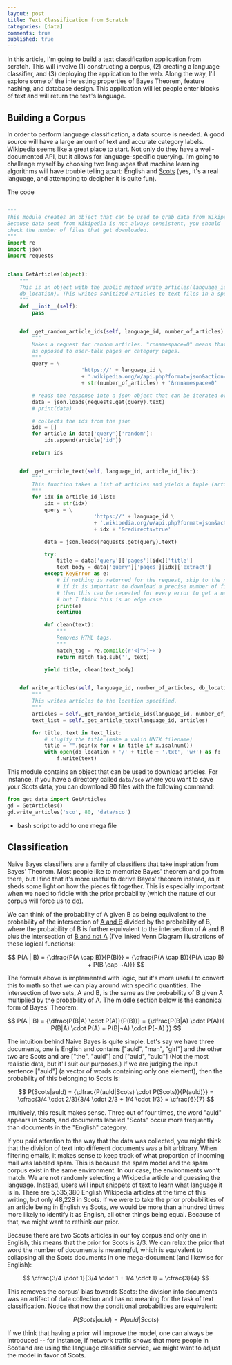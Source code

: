 ```yaml
---
layout: post
title: Text Classification from Scratch
categories: [data]
comments: true
published: true
---
```

<script src="https://cdnjs.cloudflare.com/ajax/libs/mathjax/2.7.0/MathJax.js?config=TeX-AMS-MML_HTMLorMML" type="text/javascript"></script>


In this article, I'm going to build a text classification application from scratch. This will involve (1) constructing a corpus, (2) creating a language classifier, and (3) deploying the application to the web. Along the way, I'll explore some of the interesting properties of Bayes Theorem, feature hashing, and database design. This application will let people enter blocks of text and will return the text's language.

## Building a Corpus
In order to perform language classification, a data source is needed. A good source will have a large amount of text and accurate category labels. Wikipedia seems like a great place to start. Not only do they have a well-documented API, but it allows for language-specific querying. I'm going to challenge myself by choosing two languages that machine learning algorithms will have trouble telling apart: English and [Scots](https://sco.wikipedia.org/wiki/Yird) (yes, it's a real language, and attempting to decipher it is quite fun).

The code 

~~~python

"""
This module creates an object that can be used to grab data from Wikipedia.
Because data sent from Wikipedia is not always consistent, you should
check the number of files that get downloaded.
"""
import re
import json
import requests


class GetArticles(object):
    """
    This is an object with the public method write_articles(language_id, number_of_articles,
    db_location). This writes sanitized articles to text files in a specified location.
    """
    def __init__(self):
        pass


    def _get_random_article_ids(self, language_id, number_of_articles):
        """
        Makes a request for random articles. "rnnamespace=0" means that only articles are chosen,
        as opposed to user-talk pages or category pages.
        """
        query = \
                        'https://' + language_id \
                        + '.wikipedia.org/w/api.php?format=json&action=query&list=random&rnlimit=' \
                        + str(number_of_articles) + '&rnnamespace=0'

        # reads the response into a json object that can be iterated over
        data = json.loads(requests.get(query).text)
        # print(data)

        # collects the ids from the json
        ids = []
        for article in data['query']['random']:
            ids.append(article['id'])

        return ids


    def _get_article_text(self, language_id, article_id_list):
        """
        This function takes a list of articles and yields a tuple (article_title, article_text).
        """
        for idx in article_id_list:
            idx = str(idx)
            query = \
                            'https://' + language_id \
                            + '.wikipedia.org/w/api.php?format=json&action=query&prop=extracts&pageids=' \
                            + idx + '&redirects=true'

            data = json.loads(requests.get(query).text)

            try:
                title = data['query']['pages'][idx]['title']
                text_body = data['query']['pages'][idx]['extract']
            except KeyError as e:
                # if nothing is returned for the request, skip to the next item
                # if it is important to download a precise number of files
                # then this can be repeated for every error to get a new file
                # but I think this is an edge case
                print(e)
                continue

            def clean(text):
                """
                Removes HTML tags.
                """
                match_tag = re.compile(r'<[^>]+>')
                return match_tag.sub('', text)

            yield title, clean(text_body)


    def write_articles(self, language_id, number_of_articles, db_location):
        """
        This writes articles to the location specified.
        """
        articles = self._get_random_article_ids(language_id, number_of_articles)
        text_list = self._get_article_text(language_id, articles)

        for title, text in text_list:
            # slugify the title (make a valid UNIX filename)
            title = "".join(x for x in title if x.isalnum())
            with open(db_location + '/' + title + '.txt', 'w+') as f:
                f.write(text)

~~~

This module contains an object that can be used to download articles. For instance, if you have a directory called `data/sco` where you want to save your Scots data, you can download 80 files with the following command:

~~~python
from get_data import GetArticles
gd = GetArticles()
gd.write_articles('sco', 80, 'data/sco')
~~~




* bash script to add to one mega file



## Classification
Naive Bayes classifiers are a family of classifiers that take inspiration from Bayes' Theorem. Most people like to memorize Bayes' theorem and go from there, but I find that it's more useful to derive Bayes' theorem instead, as it sheds some light on how the pieces fit together. This is especially important when we need to fiddle with the prior probability (which the nature of our corpus will force us to do).

We can think of the probability of A given B as being equivalent to the probability of the intersection of [A and B](https://en.wikipedia.org/wiki/Logical_conjunction#/media/File:Venn0001.svg) divided by the probability of B, where the probability of B is further equivalent to the intersection of A and B plus the intersection of [B and not A](https://en.wikipedia.org/wiki/Boolean_algebra#/media/File:Vennandornot.svg) (I've linked Venn Diagram illustrations of these logical functions):

$$ P(A | B) = {\dfrac{P(A \cap B)}{P(B)}} = {\dfrac{P(A \cap B)}{P(A \cap B) + P(B \cap ¬A)}} $$

The formula above is implemented with logic, but it's more useful to convert this to math so that we can play around with specific quantities. The intersection of two sets, A and B, is the same as the probability of B given A multiplied by the probability of A. The middle section below is the canonical form of Bayes' Theorem:

$$
P(A | B) = {\dfrac{P(B|A) \cdot P(A)}{P(B)}} = {\dfrac{P(B|A) \cdot P(A)}{ P(B|A) \cdot P(A) + P(B|¬A) \cdot P(¬A)  }}
$$

The intuition behind Naive Bayes is quite simple. Let's say we have three documents, one is English and contains \["auld", "man", "girl"\] and the other two are Scots and are \["the", "auld"\] and \["auld", "auld"\] (Not the most realistic data, but it'll suit our purposes.) If we are judging the input sentence \["auld"\] (a vector of words containing only one element), then the probability of this belonging to Scots is:

$$
P(Scots|auld) = {\dfrac{P(auld|Scots) \cdot P(Scots)}{P(auld)}} = 
\cfrac{3/4 \cdot 2/3}{3/4 \cdot 2/3 + 1/4 \cdot 1/3} = \cfrac{6}{7}
$$

Intuitively, this result makes sense. Three out of four times, the word "auld" appears in Scots, and documents labeled "Scots" occur more frequently than documents in the "English" category.

If you paid attention to the way that the data was collected, you might think that the division of text into different documents was a bit arbitrary. When filtering emails, it makes sense to keep track of what proportion of incoming mail was labeled spam. This is because the spam model and the spam corpus exist in the same environment. In our case, the environments won't match. We are not randomly selecting a Wikipedia article and guessing the language. Instead, users will input snippets of text to learn what language it is in. There are 5,535,380 English Wikipedia articles at the time of this writing, but only 48,228 in Scots. If we were to take the prior probabilities of an article being in English vs Scots, we would be more than a hundred times more likely to identify it as English, all other things being equal. Because of that, we might want to rethink our prior.

Because there are two Scots articles in our toy corpus and only one in English, this means that the prior for Scots is 2/3. We can relax the prior that word the number of documents is meaningful, which is equivalent to collapsing all the Scots documents in one mega-document (and likewise for English):

$$ \cfrac{3/4 \cdot 1}{3/4 \cdot 1 + 1/4 \cdot 1} = \cfrac{3}{4} $$

This removes the corpus' bias towards Scots: the division into documents was an artifact of data collection and has no meaning for the task of text classification. Notice that now the conditional probabilities are equivalent:

$$ P(Scots|auld) = P(auld|Scots) $$

If we think that having a prior will improve the model, one can always be introduced -- for instance, if network traffic shows that more people in Scotland are using the language classifier service, we might want to adjust the model in favor of Scots.
